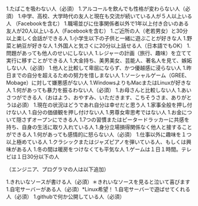 1.たばこを吸わない人（必須）
1.アルコールを飲んでも性格が変わらない人（必須）
1.中学、高校、大学時代の友人と現在も交流が続いている人が５人以上いる人 （Facebookを含む）
1.職場並びに仕事関係者以外で1年以上付き合いのある友人が20人以上いる人（Facebookを含む）
1.ご近所の人（老若男女）と30分以上楽しく会話ができる人
1.小学生以下の子供と一緒に遊ぶことが好きな人
1.野菜と納豆が好きな人
1.外国人と気さくに20分以上話せる人（日本語でもOK）
1.問題があっても他人のせいにしない人
1.レジャーの計画（旅行、趣味）を立てて実行に移すことができる人
1.大金持ち、美男美女、芸能人、著名人を見て、嫉妬しない人（必須）
1.他人と比較して卑屈にならず、かつ優越感に浸らない人
1.昨日までの自分を超えるための努力を惜しまない人
1.ソーシャルゲーム（GREE、Mobage）に対して嫌悪感がない人
1.WindowsよりもMacまたはLinuxが好きな人
1.何があっても暴力を振るわない人（必須）
1.お母さんと比較しない人
1.あいさつができる人（おはよう、おやすみ、いただきます、こちそうさま、ありがとうは必須）
1.現在の状況はどうであれ自分は幸せだと思う人
1.家事全般を押し付けない人
1.自分の価値観を押し付けない人
1.男尊女卑思考ではない人
1.お金について隠さずオープンにできる人
1.7つの習慣またはピータードラッカーに共感を持ち、自身の生活に取り入れている人
1.身分立場損得関係なく他人と接することができる人
1.何があっても感情的に怒らない人（必須）
1.仕事以外に趣味を１つ以上極めている人
1.クラシックまたはジャズピアノを弾いている人、もしくは興味がある人
1.冬の間は暖房をつけなくても平気な人
1.ゲームは１日１時間。テレビは１日30分以下の人

（エンジニア、プログラマの人は以下追加）

1.きれいなソースが書ける人（必須）＊きれいなソースを見ると泣いて喜びます
1.自宅サーバーがある人（必須）*Linux希望！
1.自宅サーバーで遊ばせてくれる人（必須）
1.githubで何か公開している人（必須）


